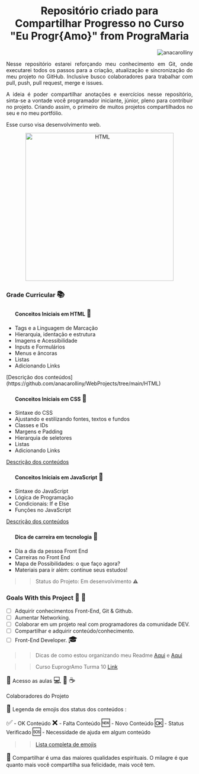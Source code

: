<h1 align="center"> Repositório criado para Compartilhar Progresso no Curso "Eu Progr{Amo}" from PrograMaria </h1>
<p align="right"> <img src="https://komarev.com/ghpvc/?username=anacarolliny&label=Profile%20views&color=0e75b6&style=flat" alt="anacarolliny" /> </p>

<p align="justify">Nesse repositório estarei reforçando meu conhecimento em Git, onde executarei todos os passos para a criação, atualização e sincronização do meu projeto no GitHub. Inclusive busco colaboradores para trabalhar com pull, push, pull request, merge e issues.

<p align="justify">
A ideia é poder compartilhar anotações e exercícios nesse repositório, sinta-se a vontade você programador iniciante, júnior, pleno para contribuir no projeto. Criando assim, o primeiro de muitos projetos compartilhados no seu e no meu portfólio.</p>
Esse curso visa desenvolvimento web.

<p align="center"> 
 <a align="left>" target="_blank"> <img src="https://www.topgadget.com.br/wp-content/uploads/2020/09/html-css-js-1.jpg" alt="HTML" width="400" height="400"/> </a> 
<h3>Grade Curricular <span style='font-size:20px;'>&#128218;</span></h3> 

<ul>
<h4>Conceitos Iniciais em HTML <span style='font-size:20px;'>&#128217;</span> </h4>
   <li>Tags e a Linguagem de Marcação</li>
   <li> Hierarquia, identação e estrutura</li>
   <li> Imagens e Acessibilidade</li>
   <li> Inputs e Formulários</li>
   <li> Menus e âncoras</li>
   <li> Listas</li>
   <li> Adicionando Links</li>
</ul>
[Descrição dos conteúdos](https://github.com/anacarolliny/WebProjects/tree/main/HTML)

<ul>
<h4>Conceitos Iniciais em CSS <span style='font-size:20px;'>&#128216;</span>  </h4>
   <li>Sintaxe do CSS</li>
   <li> Ajustando e estilizando fontes, textos e fundos</li>
   <li>  Classes e IDs</li>
   <li>Margens e Padding</li>
   <li> Hierarquia de seletores</li>
   <li> Listas</li>
   <li> Adicionando Links</li>
   </ul>

[Descrição dos conteúdos](https://github.com/anacarolliny/WebProjects/tree/main/CSS)

<ul>
<h4>Conceitos Iniciais em JavaScript <span style='font-size:20px;'>&#128215;</span> </h4>
   <li>Sintaxe do JavaScript</li>
   <li> Lógica de Programação</li>
   <li>Condicionais: If e Else</li>
   <li>Funções no JavaScript</li>
   </ul>

 [Descrição dos conteúdos](https://github.com/anacarolliny/WebProjects/tree/main/Javascript)

 <ul>
<h4>Dica de carreira em tecnologia <span style='font-size:20px;'>&#128214;</span> </h4>
   <li>Dia a dia da pessoa Front End</li>
   <li> Carreiras no Front End</li>
   <li>Mapa de Possibilidades: o que faço agora?</li>
   <li>Materiais para ir além: continue seus estudos!</li>
   </ul>

> > Status do Projeto: Em desenvolvimento :warning:


### Goals With this Project <span style='font-size:20px;'>&#128640;</span> <span style='font-size:20px;'>&#127919;</span>

- [ ] Adquirir conhecimentos Front-End, Git & Github.
- [ ] Aumentar Networking.
- [ ] Colaborar em um projeto real com programadores da comunidade DEV.
- [ ] Compartilhar e adquirir conteúdo/conhecimento.
- [ ] Front-End Developer. <span style='font-size:20px;'>&#127891;</span>

> > Dicas de como estou organizando meu Readme [Aqui](https://dev.to/reginadiana/como-escrever-um-readme-md-sensacional-no-github-4509) e [Aqui](https://dfilitto.com.br/desenvolvimento/c-sharp/como-criar-um-readme-excelente-no-github/)

> > Curso EuprogrAmo Turma 10 [Link](https://www.programaria.org/curso-online-euprogramo/)




<span style='font-size:20px;'>&#128193;</span> Acesso as aulas 
<span style='font-size:20px;'>&#128187;</span> <span style='font-size:20px;'>&#128406;</span> <span style='font-size:20px;'>&#9749;</span>

  Colaboradores do Projeto 

 <span style='font-size:20px;'>&#128204;</span> Legenda de emojis dos status dos conteúdos :
<p> <span style='font-size:20px;'>&#9989;</span> - OK Conteúdo <span style='font-size:20px;'>&#10060;</span> - Falta Conteúdo <span style='font-size:20px;'>&#127381;</span> - Novo Conteúdo <span style='font-size:20px;'>&#127383;</span> - Status Verificado <span style='font-size:20px;'>&#127384;</span> - Necessidade de ajuda em algum conteúdo

> > [Lista completa de emojis](https://www.w3schools.com/charsets/ref_emoji.asp)



<span style='font-size:20px;'>&#128156;</span> Compartilhar é uma das maiores qualidades espirituais. O milagre é que   quanto mais você compartilha sua felicidade, mais você tem.

